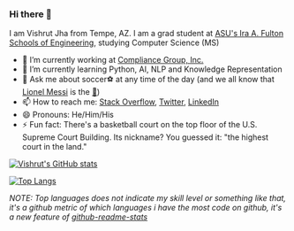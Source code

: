 ### Hi there 👋

I am Vishrut Jha from Tempe, AZ. I am a grad student at [ASU's Ira A. Fulton Schools of Engineering](https://engineering.asu.edu/), studying Computer Science (MS)
<!--
**vishrutkmr7/vishrutkmr7** is a ✨ _special_ ✨ repository because its `README.md` (this file) appears on your GitHub profile.
-->

- 🔭 I’m currently working at [Compliance Group, Inc.](https://www.complianceg.com/)
- 🌱 I’m currently learning Python, AI, NLP and Knowledge Representation
- 💬 Ask me about soccer⚽ at any time of the day (and we all know that [Lionel Messi](https://en.wikipedia.org/wiki/Lionel_Messi) is the [:goat:](https://www.urbandictionary.com/define.php?term=goat))
- 📫 How to reach me: [Stack Overflow](https://stackoverflow.com/users/8020018/vishrut-jha), [Twitter](https://www.twitter.com/vishrutkmr7), [LinkedIn](https://www.linkedin.com/in/vishrutkmr7)
- 😄 Pronouns: He/Him/His
- ⚡ Fun fact: There's a basketball court on the top floor of the U.S. Supreme Court Building. Its nickname? You guessed it: "the highest court in the land." 

[![Vishrut's GitHub stats](https://github-readme-stats.vercel.app/api?username=vishrutkmr7&include_all_commits=true&show_owner=true&count_private=true&show_icons=true&theme=gotham)](https://github.com/anuraghazra/github-readme-stats)

[![Top Langs](https://github-readme-stats.vercel.app/api/top-langs/?username=vishrutkmr7&layout=compact)](https://github.com/anuraghazra/github-readme-stats)

*NOTE: Top languages does not indicate my skill level or something like that, it's a github metric of which languages i have the most code on github, it's a new feature of [github-readme-stats](https://github.com/anuraghazra/github-readme-stats)*
